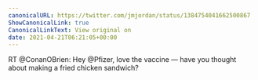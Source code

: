 ```yaml
---
canonicalURL: https://twitter.com/jmjordan/status/1384754041662500867
ShowCanonicalLink: true
CanonicalLinkText: View original on
date: 2021-04-21T06:21:05+00:00
---
```

RT @ConanOBrien: Hey @Pfizer, love the vaccine — have you thought about making a fried chicken sandwich?